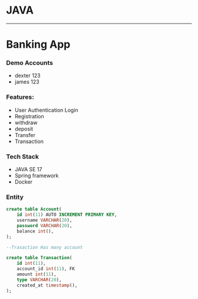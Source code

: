 # JAVA

---
# Banking App
[]()

### Demo Accounts
- dexter 123
- james 123

### Features:
- User Authentication Login
- Registration 
- withdraw
- deposit
- Transfer
- Transaction

### Tech Stack
- JAVA SE 17
- Spring framework
- Docker

### Entity
```sql
create table Account(
    id int(11) AUTO INCREMENT PRIMARY KEY,
    username VARCHAR(20),
    password VARCHAR(20),
    balance int(),
);

--Trasaction Has many account

create table Transaction(
    id int(11),
    account_id int(11), FK
    amount int(11),
    type VARCHAR(20),
    created_at timestamp(),
);
```
